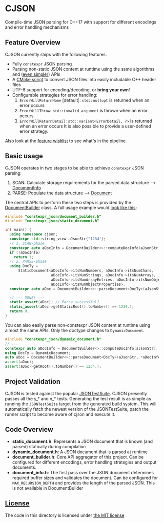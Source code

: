 # CJSON
Compile-time JSON parsing for C++17 with support for different encodings and error handling mechanisms

## Feature Overview
CJSON currently ships with the following features:

* Fully `constexpr` JSON parsing
* Parsing non-static JSON content at runtime using the same algorithms and ([even simpler](https://github.com/suluke/monobo/blob/master/constexpr_json/include/constexpr_json/dynamic_document.h)) APIs
* A [CMake script](https://github.com/suluke/monobo/blob/master/constexpr_json/cmake/GenerateJsonHeader.cmake) to convert JSON files into easily includable C++ header files
* UTF-8 support for encoding/decoding, or **bring your own**!
* Configurable strategies for error handling:
   1. `ErrorWillReturnNone` \[default\]: `std::nullopt` is returned when an error occurs
   2. `ErrorWillThrow`: `std::invalid_argument` is thrown when an error occurs
   3. `ErrorWillReturnDetail`: `std::variant<ErrorDetail, ?>` is returned when an error occurs
   It is also possible to provide a user-defined error strategy.

Also look at the [feature wishlist](https://github.com/suluke/monobo/issues/1) to see what's in the pipeline.

## Basic usage
CJSON operates in two stages to be able to achieve `constexpr` JSON parsing:

1. SCAN: Calculate storage requirements for the parsed data structure --> [DocumentInfo](https://github.com/suluke/monobo/blob/master/constexpr_json/include/constexpr_json/document_info.h)
2. PARSE: Populate the data structure --> [Document](https://github.com/suluke/monobo/blob/master/constexpr_json/include/constexpr_json/document.h)

The central APIs to perform these two steps is provided by the [DocumentBuilder](https://github.com/suluke/monobo/blob/master/constexpr_json/include/constexpr_json/document_builder.h) class.
A full usage example would [look like this](https://github.com/suluke/monobo/blob/master/constexpr_json/test/basic.cc):

```cpp
#include "constexpr_json/document_builder.h"
#include "constexpr_json/static_document.h"

int main() {
  using namespace cjson;
  constexpr std::string_view aJsonStr{"1234"};
  // 1. SCAN-phase
  constexpr auto aDocInfo = DocumentBuilder<>::computeDocInfo(aJsonStr);
  if (!aDocInfo)
    return 1;
  // 2. PARSE-phase
  using DocTy =
      StaticDocument<aDocInfo->itsNumNumbers, aDocInfo->itsNumChars,
                     aDocInfo->itsNumStrings, aDocInfo->itsNumArrays,
                     aDocInfo->itsNumArrayEntries, aDocInfo->itsNumObjects,
                     aDocInfo->itsNumObjectProperties>;
  constexpr auto aDoc = DocumentBuilder<>::parseDocument<DocTy>(aJsonStr, *aDocInfo);

  // --- DONE! ---
  static_assert(aDoc); // Parse successful?
  static_assert(aDoc->getStaticRoot().toNumber() == 1234.);
  return 0;
}
```

You can also easily parse non-constexpr JSON content at runtime using almost the same APIs.
Only the doctype changes to `DynamicDocument`.

```cpp
#include "constexpr_json/dynamic_document.h"
// ...
constexpr auto aDocInfo = DocumentBuilder<>::computeDocInfo(aJsonStr);
using DocTy = DynamicDocument;
auto aDoc = DocumentBuilder<>::parseDocument<DocTy>(aJsonStr, *aDocInfo);
assert(aDoc);
assert(aDoc->getRoot().toNumber() == 1234.);
```

## Project Validation
CJSON is tested against the popular [JSONTestSuite](https://github.com/nst/JSONTestSuite).
CJSON presently passes all the y\_\* and n\_\* tests.
Generating the test result is as simple as running the `JSONTestSuite` target from the generated build system.
This will automatically fetch the newest version of the JSONTestSuite, patch the runner script to become aware of cjson and execute it.


## Code Overview
* **static_document.h**: Represents a JSON document that is known (and parsed) statically during compilation
* **dynamic_document.h**: A JSON document that is parsed at runtime
* **document_builder.h**: Core API aggregator of this project. Can be configured for different encodings, error handling strategies and output documents.
* **document_info.h**: The first pass over the JSON document determines required buffer sizes and validates the document.
                   Can be configured for `MAX_RECURSION_DEPTH` and provides the length of the parsed JSON. This is not available in DocumentBuilder


## [License](https://github.com/suluke/monobo/blob/master/constexpr_json/LICENSE)
The code in this directory is licensed under [the MIT license](https://github.com/suluke/monobo/blob/master/constexpr_json/LICENSE)
